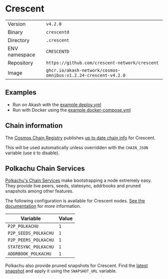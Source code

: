 # Crescent

| | |
|---|---|
|Version|`v4.2.0`|
|Binary|`crescentd`|
|Directory|`.crescent`|
|ENV namespace|`CRESCENTD`|
|Repository|`https://github.com/crescent-network/crescent`|
|Image|`ghcr.io/akash-network/cosmos-omnibus:v1.2.24-crescent-v4.2.0`|

## Examples

- Run on Akash with the [example deploy.yml](./deploy.yml)
- Run with Docker using the [example docker-compose.yml](./docker-compose.yml)

## Chain information

The [Cosmos Chain Registry](https://github.com/cosmos/chain-registry) publishes [up to date chain info](https://raw.githubusercontent.com/cosmos/chain-registry/master/crescent/chain.json) for Crescent.

This will be used automatically unless overridden with the `CHAIN_JSON` variable (use `0` to disable).

## Polkachu Chain Services

[Polkachu's Chain Services](https://www.polkachu.com/networks/crescent) make bootstrapping a node extremely easy. They provide live peers, seeds, statesync, addrbooks and pruned snapshots among other features.

The following configuration is available for Crescent nodes. [See the documentation](../README.md#polkachu-services) for more information.

|Variable|Value|
|---|---|
|`P2P_POLKACHU`|`1`|
|`P2P_SEEDS_POLKACHU`|`1`|
|`P2P_PEERS_POLKACHU`|`1`|
|`STATESYNC_POLKACHU`|`1`|
|`ADDRBOOK_POLKACHU`|`1`|

Polkachu also provide pruned snapshots for Crescent. Find the [latest snapshot](https://polkachu.com/tendermint_snapshots/crescent) and apply it using the `SNAPSHOT_URL` variable.
